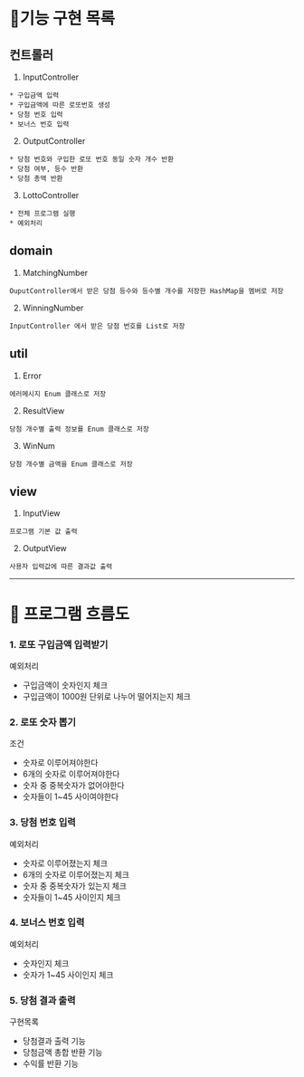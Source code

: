# 🚀기능 구현 목록  
## 컨트롤러
1. InputController
```
* 구입금액 입력
* 구입금액에 따른 로또번호 생성
* 당첨 번호 입력
* 보너스 번호 입력
```  
2. OutputController
```
* 당첨 번호와 구입한 로또 번호 동일 숫자 개수 반환
* 당첨 여부, 등수 반환
* 당첨 총액 반환
```
3. LottoController
```
* 전체 프로그램 실행
* 예외처리
```


## domain
1. MatchingNumber
```
OuputController에서 받은 당첨 등수와 등수별 개수를 저장한 HashMap을 멤버로 저장
```
2. WinningNumber
```
InputController 에서 받은 당첨 번호를 List로 저장
```

## util
1. Error
```
에러메시지 Enum 클래스로 저장
```
2. ResultView
```
당첨 개수별 출력 정보를 Enum 클래스로 저장
```
3. WinNum
```
당첨 개수별 금액을 Enum 클래스로 저장
```

## view
1. InputView
```
프로그램 기본 값 출력
```
2. OutputView
```
사용자 입력값에 따른 결과값 출력
```
---
# 🎯 프로그램 흐름도

### 1. 로또 구입금액 입력받기

예외처리
- 구입금액이 숫자인지 체크  
- 구입금액이 1000원 단위로 나누어 떨어지는지 체크

### 2. 로또 숫자 뽑기
조건

- 숫자로 이루어져야한다
- 6개의 숫자로 이루어져야한다
- 숫자 중 중복숫자가 없어야한다
- 숫자들이 1~45 사이여야한다


### 3. 당첨 번호 입력
예외처리

- 숫자로 이루어졌는지 체크
- 6개의 숫자로 이루어졌는지 체크
- 숫자 중 중복숫자가 있는지 체크
- 숫자들이 1~45 사이인지 체크


### 4. 보너스 번호 입력
예외처리

- 숫자인지 체크
- 숫자가 1~45 사이인지 체크


### 5. 당첨 결과 출력  
구현목록

- 당첨결과 출력 기능
- 당첨금액 총합 반환 기능
- 수익률 반환 기능
